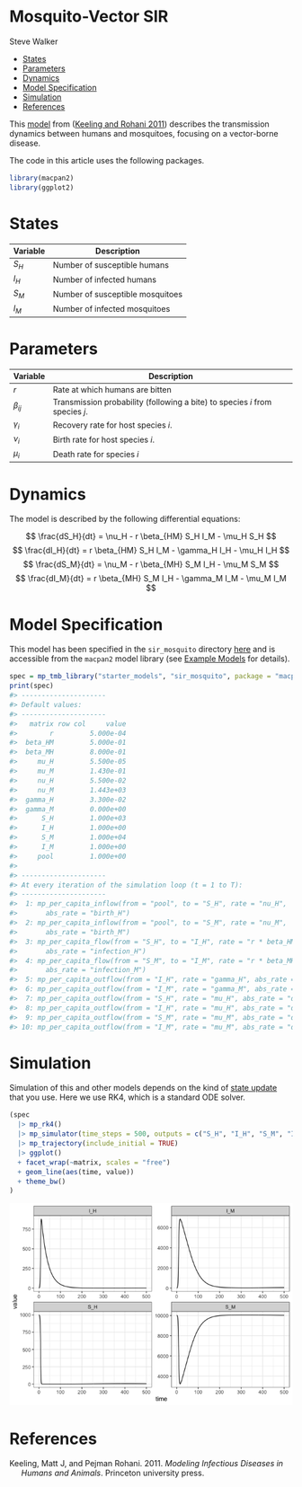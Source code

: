 Mosquito-Vector SIR
================
Steve Walker

- [States](#states)
- [Parameters](#parameters)
- [Dynamics](#dynamics)
- [Model Specification](#model-specification)
- [Simulation](#simulation)
- [References](#references)

This
[model](https://homepages.warwick.ac.uk/~masfz/ModelingInfectiousDiseases/Chapter4/Program_4.4/index.html)
from ([Keeling and Rohani 2011](#ref-keeling2011modeling)) describes the
transmission dynamics between humans and mosquitoes, focusing on a
vector-borne disease.

The code in this article uses the following packages.

``` r
library(macpan2)
library(ggplot2)
```

# States

| **Variable** | **Description**                  |
|--------------|----------------------------------|
| $S_H$        | Number of susceptible humans     |
| $I_H$        | Number of infected humans        |
| $S_M$        | Number of susceptible mosquitoes |
| $I_M$        | Number of infected mosquitoes    |

# Parameters

| **Variable** | **Description**                                                              |
|--------------|------------------------------------------------------------------------------|
| $r$          | Rate at which humans are bitten                                              |
| $\beta_{ij}$ | Transmission probability (following a bite) to species $i$ from species $j$. |
| $\gamma_i$   | Recovery rate for host species $i$.                                          |
| $\nu_i$      | Birth rate for host species $i$.                                             |
| $\mu_i$      | Death rate for species $i$                                                   |

# Dynamics

The model is described by the following differential equations:

$$
\frac{dS_H}{dt} = \nu_H - r \beta_{HM} S_H I_M - \mu_H S_H
$$ $$
\frac{dI_H}{dt} = r \beta_{HM} S_H I_M - \gamma_H I_H - \mu_H I_H
$$ $$
\frac{dS_M}{dt} = \nu_M - r \beta_{MH} S_M I_H - \mu_M S_M
$$ $$
\frac{dI_M}{dt} = r \beta_{MH} S_M I_H - \gamma_M I_M - \mu_M I_M
$$

# Model Specification

This model has been specified in the `sir_mosquito` directory
[here](https://github.com/canmod/macpan2/blob/main/inst/starter_models/sir_mosquito/tmb.R)
and is accessible from the `macpan2` model library (see [Example
Models](https://canmod.github.io/macpan2/articles/example_models.html)
for details).

``` r
spec = mp_tmb_library("starter_models", "sir_mosquito", package = "macpan2")
print(spec)
#> ---------------------
#> Default values:
#> ---------------------
#>   matrix row col     value
#>        r         5.000e-04
#>  beta_HM         5.000e-01
#>  beta_MH         8.000e-01
#>     mu_H         5.500e-05
#>     mu_M         1.430e-01
#>     nu_H         5.500e-02
#>     nu_M         1.443e+03
#>  gamma_H         3.300e-02
#>  gamma_M         0.000e+00
#>      S_H         1.000e+03
#>      I_H         1.000e+00
#>      S_M         1.000e+04
#>      I_M         1.000e+00
#>     pool         1.000e+00
#> 
#> ---------------------
#> At every iteration of the simulation loop (t = 1 to T):
#> ---------------------
#>  1: mp_per_capita_inflow(from = "pool", to = "S_H", rate = "nu_H", 
#>       abs_rate = "birth_H")
#>  2: mp_per_capita_inflow(from = "pool", to = "S_M", rate = "nu_M", 
#>       abs_rate = "birth_M")
#>  3: mp_per_capita_flow(from = "S_H", to = "I_H", rate = "r * beta_HM * I_M", 
#>       abs_rate = "infection_H")
#>  4: mp_per_capita_flow(from = "S_M", to = "I_M", rate = "r * beta_MH * I_H", 
#>       abs_rate = "infection_M")
#>  5: mp_per_capita_outflow(from = "I_H", rate = "gamma_H", abs_rate = "recovery_H")
#>  6: mp_per_capita_outflow(from = "I_M", rate = "gamma_M", abs_rate = "recovery_M")
#>  7: mp_per_capita_outflow(from = "S_H", rate = "mu_H", abs_rate = "death_S_H")
#>  8: mp_per_capita_outflow(from = "I_H", rate = "mu_H", abs_rate = "death_I_H")
#>  9: mp_per_capita_outflow(from = "S_M", rate = "mu_M", abs_rate = "death_S_M")
#> 10: mp_per_capita_outflow(from = "I_M", rate = "mu_M", abs_rate = "death_I_M")
```

# Simulation

Simulation of this and other models depends on the kind of [state
update](https://canmod.github.io/macpan2/reference/mp_euler) that you
use. Here we use RK4, which is a standard ODE solver.

``` r
(spec
  |> mp_rk4()
  |> mp_simulator(time_steps = 500, outputs = c("S_H", "I_H", "S_M", "I_M"))
  |> mp_trajectory(include_initial = TRUE)
  |> ggplot()
  + facet_wrap(~matrix, scales = "free")
  + geom_line(aes(time, value))
  + theme_bw()
)
```

![](./figures/simulations-1.png)<!-- -->

# References

<div id="refs" class="references csl-bib-body hanging-indent">

<div id="ref-keeling2011modeling" class="csl-entry">

Keeling, Matt J, and Pejman Rohani. 2011. *Modeling Infectious Diseases
in Humans and Animals*. Princeton university press.

</div>

</div>
